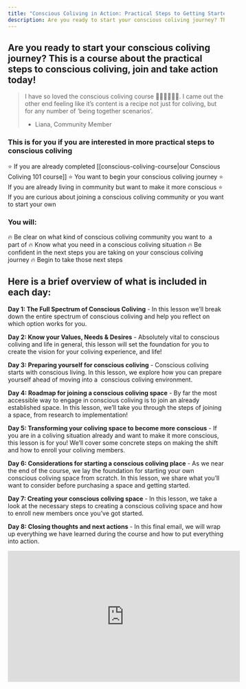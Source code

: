 ```yaml
---
title: "Conscious Coliving in Action: Practical Steps to Getting Started with Conscious Coliving"
description: Are you ready to start your conscious coliving journey? This is a course about the practical steps to conscious coliving, join and take action today!
---
```

## Are you ready to start your conscious coliving journey? This is a course about the practical steps to conscious coliving, join and take action today!

> I have so loved the conscious coliving course 🙏🏼🙏🏼🙏🏼. I came out the other end feeling like it’s content is a recipe not just for coliving, but for any number of ‘being together scenarios’. 
> - Liana, Community Member

### This is for you if you are interested in more practical steps to conscious coliving

⭐️ If you are already completed [[conscious-coliving-course|our Conscious Coliving 101 course]]
⭐️ You want to begin your conscious coliving journey
⭐️ If you are already living in community but want to make it more conscious
⭐️ If you are curious about joining a conscious coliving community or you want to start your own

### You will:

🔥 Be clear on what kind of conscious coliving community you want to  a part of
🔥 Know what you need in a conscious coliving situation
🔥 Be confident in the next steps you are taking on your conscious coliving journey
🔥 Begin to take those next steps

## Here is a brief overview of what is included in each day:

**Day 1: The Full Spectrum of Conscious Coliving** - In this lesson we’ll break down the entire spectrum of conscious coliving and help you reflect on which option works for you.   

**Day 2: Know your Values, Needs & Desires** - Absolutely vital to conscious coliving and life in general, this lesson will set the foundation for you to create the vision for your coliving experience, and life! 

**Day 3: Preparing yourself for conscious coliving** - Conscious coliving starts with conscious living. In this lesson, we explore how you can prepare yourself ahead of moving into a  conscious coliving environment. 

**Day 4: Roadmap for joining a conscious coliving space** - By far the most accessible way to engage in conscious coliving is to join an already established space. In this lesson, we’ll take you through the steps of joining a space, from research to implementation! 

**Day 5: Transforming your coliving space to become more conscious** - If you are in a coliving situation already and want to make it more conscious, this lesson is for you! We’ll cover some concrete steps on making the shift and how to enroll your coliving members.   

**Day 6: Considerations for starting a conscious coliving place** - As we near the end of the course, we lay the foundation for starting your own conscious coliving space from scratch. In this lesson, we share what you’ll want to consider before purchasing a space and getting started. 

**Day 7: Creating your conscious coliving space** - In this lesson, we take a look at the necessary steps to creating a conscious coliving space and how to enroll new members once you’ve got started. 

**Day 8: Closing thoughts and next actions** - In this final email, we will wrap up everything we have learned during the course and how to put everything into action.

<iframe width="540" height="305" src="https://1ebb0834.sibforms.com/serve/MUIFACkDqcYu_KbfaMfg8umWDPKHhppM2XMsnYBmjVFhjwgaiaVewyvfAIsQwQMx-z1mRcVQlqnx8216te3iI3A1Nk_sj-HbLDW_afe5Gl3W9F6XzZLK2cNRJjNfCzii3AbMrwRiMWsi4nLM6d2gF4o34y_eBqnMY1NrnP_i2rYDEEPAdbSUO5dfsCMjg21clEM8H5QVr7mjURRL" frameborder="0" scrolling="auto" allowfullscreen style={{display: "block",marginLeft: "auto",marginRight: "auto",maxWidth: "100%"}}></iframe>
